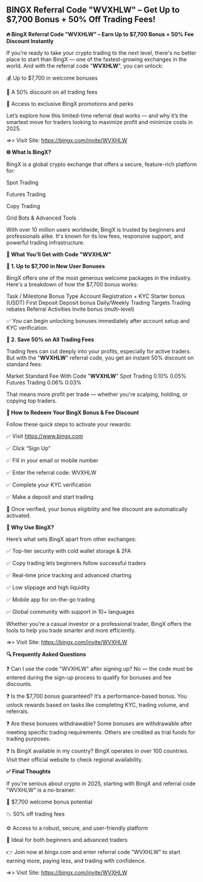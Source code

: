 ## BINGX Referral Code "WVXHLW" – Get Up to $7,700 Bonus + 50% Off Trading Fees!

**🔥 BingX Referral Code "WVXHLW" – Earn Up to $7,700 Bonus + 50% Fee Discount Instantly**

If you're ready to take your crypto trading to the next level, there's no better place to start than BingX — one of the fastest-growing exchanges in the world. And with the referral code "**WVXHLW**", you can unlock:

💰 Up to $7,700 in welcome bonuses

💸 A 50% discount on all trading fees

🔐 Access to exclusive BingX promotions and perks

Let’s explore how this limited-time referral deal works — and why it’s the smartest move for traders looking to maximize profit and minimize costs in 2025.

=>> Visit Site: https://bingx.com/invite/WVXHLW

**🌐 What Is BingX?**

BingX is a global crypto exchange that offers a secure, feature-rich platform for:

Spot Trading

Futures Trading

Copy Trading

Grid Bots & Advanced Tools

With over 10 million users worldwide, BingX is trusted by beginners and professionals alike. It's known for its low fees, responsive support, and powerful trading infrastructure.

**🎁 What You’ll Get with Code "WVXHLW"**

**🎉 1. Up to $7,700 in New User Bonuses**

BingX offers one of the most generous welcome packages in the industry. Here's a breakdown of how the $7,700 bonus works:

Task / Milestone	Bonus Type
Account Registration + KYC	Starter bonus (USDT)
First Deposit	Deposit bonus
Daily/Weekly Trading Targets	Trading rebates
Referral Activities	Invite bonus (multi-level)

✅ You can begin unlocking bonuses immediately after account setup and KYC verification.

**💸 2. Save 50% on All Trading Fees**

Trading fees can cut deeply into your profits, especially for active traders. But with the "**WVXHLW**" referral code, you get an instant 50% discount on standard fees:

Market	Standard Fee	With Code "**WVXHLW**"
Spot Trading	0.10%	0.05%
Futures Trading	0.06%	0.03%

That means more profit per trade — whether you're scalping, holding, or copying top traders.

**🧾 How to Redeem Your BingX Bonus & Fee Discount**

Follow these quick steps to activate your rewards:

✅ Visit https://www.bingx.com

✅ Click “Sign Up”

✅ Fill in your email or mobile number

✅ Enter the referral code: WVXHLW

✅ Complete your KYC verification

✅ Make a deposit and start trading

🎯 Once verified, your bonus eligibility and fee discount are automatically activated.

**🚀 Why Use BingX?**

Here’s what sets BingX apart from other exchanges:

✅ Top-tier security with cold wallet storage & 2FA

✅ Copy trading lets beginners follow successful traders

✅ Real-time price tracking and advanced charting

✅ Low slippage and high liquidity

✅ Mobile app for on-the-go trading

✅ Global community with support in 10+ languages

Whether you’re a casual investor or a professional trader, BingX offers the tools to help you trade smarter and more efficiently.

=>> Visit Site: https://bingx.com/invite/WVXHLW


**🔍 Frequently Asked Questions**

❓ Can I use the code "WVXHLW" after signing up?
No — the code must be entered during the sign-up process to qualify for bonuses and fee discounts.

❓ Is the $7,700 bonus guaranteed?
It’s a performance-based bonus. You unlock rewards based on tasks like completing KYC, trading volume, and referrals.

❓ Are these bonuses withdrawable?
Some bonuses are withdrawable after meeting specific trading requirements. Others are credited as trial funds for trading purposes.

❓ Is BingX available in my country?
BingX operates in over 100 countries. Visit their official website to check regional availability.

**✅ Final Thoughts**

If you're serious about crypto in 2025, starting with BingX and referral code "WVXHLW" is a no-brainer:

💸 $7,700 welcome bonus potential

📉 50% off trading fees

⚙️ Access to a robust, secure, and user-friendly platform

🧠 Ideal for both beginners and advanced traders

👉 Join now at bingx.com and enter referral code "WVXHLW" to start earning more, paying less, and trading with confidence.

=>> Visit Site: https://bingx.com/invite/WVXHLW

